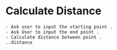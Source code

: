 # Calculate Distance
	- Ask user to input the starting point .
	- Ask User to input the end point .
	- Calculate distance between point .
	..distance